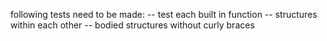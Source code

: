 following tests need to be made:
  -- test each built in function
  -- structures within each other
  -- bodied structures without curly braces